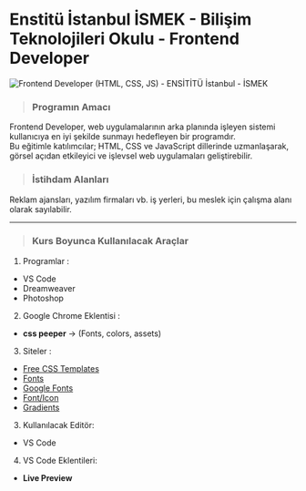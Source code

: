 
# Enstitü İstanbul İSMEK - Bilişim Teknolojileri Okulu - Frontend Developer

![Frontend Developer (HTML, CSS, JS) - ENSİTİTÜ İstanbul - İSMEK](https://user-images.githubusercontent.com/30186107/29488525-f55a69d0-84da-11e7-8a39-5476f663b5eb.png)

> ### Programın Amacı
Frontend Developer, web uygulamalarının arka planında işleyen sistemi kullanıcıya en iyi şekilde sunmayı hedefleyen bir programdır. <br>
Bu eğitimle katılımcılar; HTML, CSS ve JavaScript dillerinde uzmanlaşarak, görsel açıdan etkileyici ve işlevsel web uygulamaları geliştirebilir. <br>

> ### İstihdam Alanları
Reklam ajansları, yazılım firmaları vb. iş yerleri, bu meslek için çalışma alanı olarak sayılabilir.

---

> ### Kurs Boyunca Kullanılacak Araçlar
 
1. Programlar :
- VS Code
- Dreamweaver
- Photoshop

2. Google Chrome Eklentisi :
- **css peeper** → (Fonts, colors, assets)

3. Siteler :
- [Free CSS Templates](https://www.free-css.com/free-css-templates)
- [Fonts](https://www.fonttr.com/)
- [Google Fonts](https://fonts.google.com/)
- [Font/Icon](https://fontawesome.com/)
- [Gradients](https://uigradients.com/)

3. Kullanılacak Editör:
- VS Code

4. VS Code Eklentileri:
- **Live Preview**